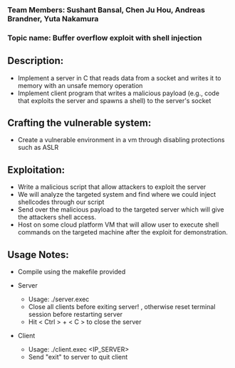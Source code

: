 ### Team Members: Sushant Bansal, Chen Ju Hou, Andreas Brandner, Yuta Nakamura
### Topic name: Buffer overflow exploit with shell injection

## Description:
- Implement a server in C that reads data from a socket and writes it to memory with an unsafe memory operation
- Implement client program that writes a malicious payload (e.g., code that exploits the server and spawns a shell) to the server's socket

## Crafting the vulnerable system:
- Create a vulnerable environment in a vm through disabling protections such as ASLR


## Exploitation:
- Write a malicious script that allow attackers to exploit the server
- We will analyze the targeted system and find where we could inject shellcodes through our script
- Send over the malicious payload to the targeted server which will give the attackers shell access.
- Host on some cloud platform VM that will allow user to execute shell commands on the targeted machine after the exploit for demonstration.


## Usage Notes:
- Compile using the makefile provided
- Server
	- Usage: ./server.exec	
	- Close all clients before exiting server! , otherwise reset terminal session before restarting server
	- Hit < Ctrl > + < C > to close the server

- Client
	- Usage: ./client.exec <IP_SERVER>
	- Send "exit" to server to quit client